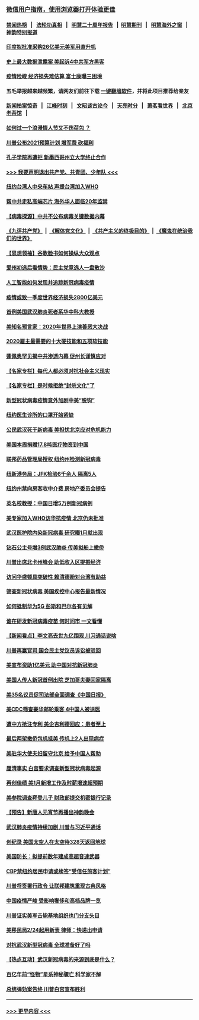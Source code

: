 ### [微信用户指南，使用浏览器打开体验更佳](https://github.com/gfw-breaker/banned-news1/blob/master/indexes/wechat-guide.md?t=0)
#### [禁闻热榜](热点新闻.md?t=0)  &nbsp;&nbsp;|&nbsp;&nbsp; [法轮功真相](https://github.com/gfw-breaker/truth/blob/master/README.md?t=0) &nbsp;&nbsp;|&nbsp;&nbsp; [明慧二十周年报告](https://github.com/gfw-breaker/mh-reports/blob/master/README.md?t=0) &nbsp;&nbsp;|&nbsp;&nbsp;[明慧期刊](https://github.com/gfw-breaker/mh-qikan) &nbsp;&nbsp;|&nbsp;&nbsp; [明慧海外之窗](https://github.com/gfw-breaker/mh-news/blob/master/README.md?t=0) &nbsp;&nbsp;|&nbsp;&nbsp; [神韵特别报道](https://github.com/gfw-breaker/mh-news/blob/master/shenyun.md?t=0)
#### [印度拟批准采购26亿美元美军用直升机](../pages/nsc412/n11859143.md?t=02110402) 
#### [史上最大数据泄露案 美起诉4中共军方黑客](../pages/nsc412/n11859115.md?t=02110402) 
#### [疫情险峻 经济损失难估算 富士康曝三困境](../pages/nsc412/n11859120.md?t=02110402) 
#### 五毛举报越来越频繁，请网友们前往下载 [一键翻墙软件](https://github.com/gfw-breaker/ssr-accounts)，并将此项目推荐给亲友
#### [新闻拍案惊奇](https://github.com/gfw-breaker/banned-news1/blob/master/pages/link4.md) &nbsp;&nbsp;|&nbsp;&nbsp; [江峰时刻](https://github.com/gfw-breaker/banned-news1/blob/master/pages/link4.md) &nbsp;&nbsp;|&nbsp;&nbsp; [文昭谈古论今](https://github.com/gfw-breaker/banned-news1/blob/master/pages/link4.md) &nbsp;&nbsp;|&nbsp;&nbsp; [天亮时分](https://github.com/gfw-breaker/banned-news1/blob/master/pages/link4.md) &nbsp;&nbsp;|&nbsp;&nbsp; [萧茗看世界](https://github.com/gfw-breaker/banned-news1/blob/master/pages/link4.md) &nbsp;&nbsp;|&nbsp;&nbsp; [北京老茶馆](https://github.com/gfw-breaker/banned-news1/blob/master/pages/link4.md) &nbsp;&nbsp;|&nbsp;&nbsp; 
#### [如何过一个浪漫情人节又不伤荷包 ？](../pages/nsc412/n11858969.md?t=02110402) 
#### [川普公布2021预算计划 增军费 砍福利](../pages/nsc412/n11859012.md?t=02110402) 
#### [孔子学院再遭拒 新墨西哥州立大学终止合作](../pages/nsc412/n11858661.md?t=02110402) 
#### [>>> 我要声明退出共产党、共青团、少年队 <<<](https://github.com/begood0513/goodnews/blob/master/quit/letter.md) 
#### [纽约台湾人中央车站  声援台湾加入WHO](../pages/nsc412/n11857757.md?t=02110402) 
#### [帮中共走私高端芯片 海外华人面临20年监禁](../pages/nsc412/n11855016.md?t=02110402) 
#### [【病毒探源】中共不公布病毒关键数据内幕](../pages/nsc412/n11856584.md?t=02110402) 
#### [《九评共产党》](https://github.com/begood0513/9ping.md/blob/master/README.md) &nbsp;|&nbsp; [《解体党文化》](../../../../jtdwh.md/blob/master/README.md)  &nbsp;|&nbsp; [《共产主义的终极目的》](../../../../gczydzjmd.md/blob/master/README.md) &nbsp;|&nbsp; [《魔鬼在统治我们的世界》](../../../../mgztzwmdsj.md/blob/master/README.md) 
#### [【思想领袖】谷歌脸书如何操纵大众观点](../pages/nsc412/n11680874.md?t=02110402) 
#### [爱州初选后看情势：民主党竞选人一盘散沙](../pages/nsc412/n11856557.md?t=02110402) 
#### [人工智能如何发现并追踪新冠病毒疫情](../pages/nsc412/n11856398.md?t=02110402) 
#### [疫情或致一季度世界经济损失2800亿美元](../pages/nsc412/n11855639.md?t=02110402) 
#### [首例美国武汉肺炎死者系华中科大教授](../pages/nsc412/n11855500.md?t=02110402) 
#### [美知名预言家：2020年世界上演善恶大决战](../pages/nsc412/n11855418.md?t=02110402) 
#### [2020雇主最需要的十大硬技能和五项软技能](../pages/nsc412/n11850953.md?t=02110402) 
#### [蓬佩奥罕见揭中共渗透内幕 促州长谨慎应对](../pages/nsc412/n11854685.md?t=02110402) 
#### [【名家专栏】每代人都必须对抗社会主义现实](../pages/nsc412/n11831412.md?t=02110402) 
#### [【名家专栏】是时候拒绝“封杀文化”了](../pages/nsc412/n11814093.md?t=02110402) 
#### [新型冠状病毒疫情意外加剧中美“脱钩”](../pages/nsc412/n11854475.md?t=02110402) 
#### [纽约医生诊所的口罩开始紧缺](../pages/nsc412/n11853364.md?t=02110402) 
#### [公民武汉死于新病毒 美担忧北京应对危机能力](../pages/nsc412/n11854331.md?t=02110402) 
#### [美国本周捐赠17.8吨医疗物资到中国](../pages/nsc412/n11854269.md?t=02110402) 
#### [联邦药品管理局授权  纽约州检测新冠病毒](../pages/nsc412/n11853371.md?t=02110402) 
#### [纽新港务局：JFK检验6千余人  隔离5人](../pages/nsc412/n11853366.md?t=02110402) 
#### [纽约州禁向房客收中介费  房地产委员会提告](../pages/nsc412/n11853360.md?t=02110402) 
#### [英名校教授：中国日增5万例新冠病例](../pages/nsc412/n11854174.md?t=02110402) 
#### [美专家加入WHO访华抗疫情 北京仍未批准](../pages/nsc412/n11854043.md?t=02110402) 
#### [武汉医护院内染新冠病毒 研究曝1月就出现](../pages/nsc412/n11852928.md?t=02110402) 
#### [钻石公主号增3例武汉肺炎 传美拟船上撤侨](../pages/nsc412/n11853240.md?t=02110402) 
#### [川普出席北卡州峰会 助低收入区提振经济](../pages/nsc412/n11853232.md?t=02110402) 
#### [访问华盛顿具突破性 赖清德盼对台湾有助益](../pages/nsc412/n11853129.md?t=02110402) 
#### [筛查新冠状病毒 美国疾控中心报告最新情况](../pages/nsc412/n11853070.md?t=02110402) 
#### [如何抵制华为5G 彭斯和巴尔各有见解](../pages/nsc412/n11852535.md?t=02110402) 
#### [谁在研发新冠病毒疫苗 何时问市 一文看懂](../pages/nsc412/n11852840.md?t=02110402) 
#### [【新闻看点】李文亮去世九亿围观 川习通话说啥](../pages/nsc412/n11852360.md?t=02110402) 
#### [川普再赢官司 国会民主党议员诉讼被驳回](../pages/nsc412/n11852287.md?t=02110402) 
#### [美宣布资助1亿美元 助中国对抗新冠肺炎](../pages/nsc412/n11852531.md?t=02110402) 
#### [美国人传人新冠首例出院 芝加哥夫妻回家隔离](../pages/nsc412/n11852452.md?t=02110402) 
#### [美35名议员促司法部全面调查《中国日报》](../pages/nsc412/n11852435.md?t=02110402) 
#### [美CDC筛查豪华邮轮乘客 4中国人被送医](../pages/nsc412/n11852085.md?t=02110402) 
#### [遭中方抢注专利 美企吉利德回应：患者至上](../pages/nsc412/n11852037.md?t=02110402) 
#### [最后两架撤侨包机抵美 传机上2人出现病症](../pages/nsc412/n11852173.md?t=02110402) 
#### [美驻华大使夫妇留守北京 给予中国人帮助](../pages/nsc412/n11852165.md?t=02110402) 
#### [厘清事实 白宫要求调查新型冠状病毒起源](../pages/nsc412/n11852106.md?t=02110402) 
#### [再创佳绩 美1月新增工作及时薪增速超预期](../pages/nsc412/n11852174.md?t=02110402) 
#### [美参院调查拜登儿子 财政部提交机密银行记录](../pages/nsc412/n11851808.md?t=02110402) 
#### [【预告】新唐人元宵节再播出神韵晚会](../pages/nsc412/n11843192.md?t=02110402) 
#### [武汉肺炎疫情持续加剧 川普与习近平通话](../pages/nsc412/n11851613.md?t=02110402) 
#### [创纪录 美国太空人在太空待328天返回地球](../pages/nsc412/n11851266.md?t=02110402) 
#### [美国防长：拟提前数年建成高超音速武器](../pages/nsc412/n11850959.md?t=02110402) 
#### [CBP禁纽约居民申请或续签“受信任旅客计划”](../pages/nsc412/n11850857.md?t=02110402) 
#### [川普将签署行政令 让联邦建筑重现古典风格](../pages/nsc412/n11850654.md?t=02110402) 
#### [中国疫情严峻 受影响奢侈和高档品牌一览](../pages/nsc412/n11850319.md?t=02110402) 
#### [川普证实美军击毙基地组织也门分支头目](../pages/nsc412/n11850383.md?t=02110402) 
#### [美移民局2/24起用新表 律师：快递出申请](../pages/nsc412/n11848220.md?t=02110402) 
#### [对抗武汉新型冠病毒 全球准备好了吗](../pages/nsc412/n11850142.md?t=02110402) 
#### [【热点互动】武汉新冠病毒的来源到底是什么？](../pages/nsc412/n11849749.md?t=02110402) 
#### [百亿年前“怪物”星系神秘骤亡 科学家不解](../pages/nsc412/n11849863.md?t=02110402) 
#### [总统弹劾案告终 川普白宫宣布胜利](../pages/nsc412/n11849985.md?t=02110402) 

----
#### [ >>> 更早内容 <<< ](../indexes/nsc412-earlier.md)
